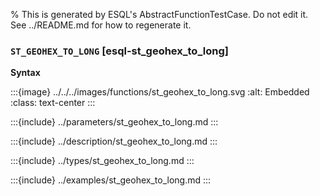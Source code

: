 % This is generated by ESQL's AbstractFunctionTestCase. Do not edit it. See ../README.md for how to regenerate it.

### `ST_GEOHEX_TO_LONG` [esql-st_geohex_to_long]

**Syntax**

:::{image} ../../../images/functions/st_geohex_to_long.svg
:alt: Embedded
:class: text-center
:::


:::{include} ../parameters/st_geohex_to_long.md
:::

:::{include} ../description/st_geohex_to_long.md
:::

:::{include} ../types/st_geohex_to_long.md
:::

:::{include} ../examples/st_geohex_to_long.md
:::
